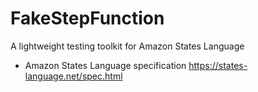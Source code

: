 FakeStepFunction
=========================

A lightweight testing toolkit for Amazon States Language

- Amazon States Language specification <https://states-language.net/spec.html>
